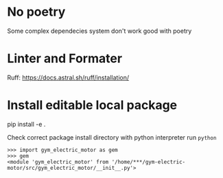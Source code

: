 # No poetry
Some complex dependecies system don't work good with poetry

# Linter and Formater
Ruff: https://docs.astral.sh/ruff/installation/

# Install editable local package
pip install -e .

Check correct package install directory with python interpreter
run `python`

```
>>> import gym_electric_motor as gem
>>> gem
<module 'gym_electric_motor' from '/home/***/gym-electric-motor/src/gym_electric_motor/__init__.py'>
```
